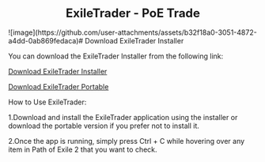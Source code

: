 <h1 style="text-align: center; font-size: 24px;"> ExileTrader - PoE Trade </h1>
![image](https://github.com/user-attachments/assets/b32f18a0-3051-4872-a4dd-0ab869fedaca)# Download ExileTrader Installer

You can download the ExileTrader Installer from the following link:

[Download ExileTrader Installer](https://github.com/KrupArtur/ExileTrade/raw/master/ExileTraderInstaller.zip)

[Download ExileTrader Portable](https://github.com/KrupArtur/ExileTrade/raw/master/ExileTraderPortable.zip)

How to Use ExileTrader:

1.Download and install the ExileTrader application using the installer or download the portable version if you prefer not to install it.

2.Once the app is running, simply press Ctrl + C while hovering over any item in Path of Exile 2 that you want to check.



